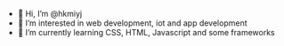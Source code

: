 - 👋 Hi, I’m @hkmiyj
- 👀 I’m interested in web development, iot and app development
- 🌱 I’m currently learning CSS, HTML, Javascript and some frameworks

<!---
hkmiyj/hkmiyj is a ✨ special ✨ repository because its `README.md` (this file) appears on your GitHub profile.
You can click the Preview link to take a look at your changes.
--->
